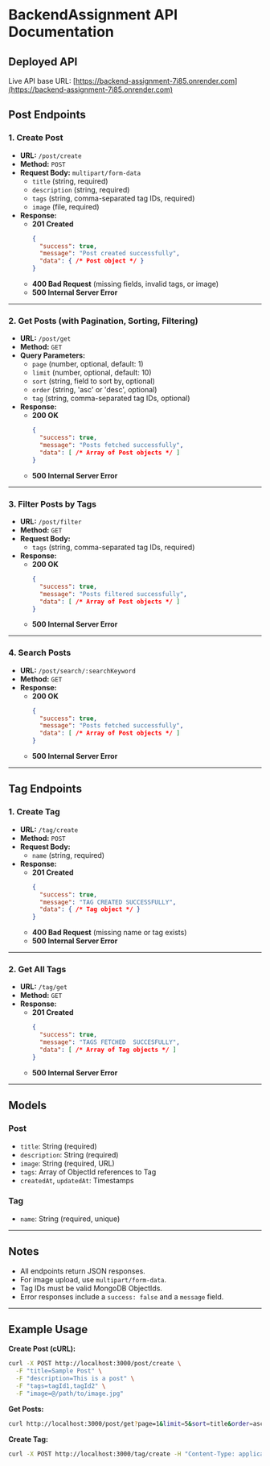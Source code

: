 
# BackendAssignment API Documentation

## Deployed API

Live API base URL: [https://backend-assignment-7i85.onrender.com](https://backend-assignment-7i85.onrender.com)


## Post Endpoints

### 1. Create Post
- **URL:** `/post/create`
- **Method:** `POST`
- **Request Body:** `multipart/form-data`
  - `title` (string, required)
  - `description` (string, required)
  - `tags` (string, comma-separated tag IDs, required)
  - `image` (file, required)
- **Response:**
  - **201 Created**
    ```json
    {
      "success": true,
      "message": "Post created successfully",
      "data": { /* Post object */ }
    }
    ```
  - **400 Bad Request** (missing fields, invalid tags, or image)
  - **500 Internal Server Error**

---

### 2. Get Posts (with Pagination, Sorting, Filtering)
- **URL:** `/post/get`
- **Method:** `GET`
- **Query Parameters:**
  - `page` (number, optional, default: 1)
  - `limit` (number, optional, default: 10)
  - `sort` (string, field to sort by, optional)
  - `order` (string, 'asc' or 'desc', optional)
  - `tag` (string, comma-separated tag IDs, optional)
- **Response:**
  - **200 OK**
    ```json
    {
      "success": true,
      "message": "Posts fetched successfully",
      "data": [ /* Array of Post objects */ ]
    }
    ```
  - **500 Internal Server Error**

---

### 3. Filter Posts by Tags
- **URL:** `/post/filter`
- **Method:** `GET`
- **Request Body:**
  - `tags` (string, comma-separated tag IDs, required)
- **Response:**
  - **200 OK**
    ```json
    {
      "success": true,
      "message": "Posts filtered successfully",
      "data": [ /* Array of Post objects */ ]
    }
    ```
  - **500 Internal Server Error**

---

### 4. Search Posts
- **URL:** `/post/search/:searchKeyword`
- **Method:** `GET`
- **Response:**
  - **200 OK**
    ```json
    {
      "success": true,
      "message": "Posts fetched successfully",
      "data": [ /* Array of Post objects */ ]
    }
    ```
  - **500 Internal Server Error**

---

## Tag Endpoints

### 1. Create Tag
- **URL:** `/tag/create`
- **Method:** `POST`
- **Request Body:**
  - `name` (string, required)
- **Response:**
  - **201 Created**
    ```json
    {
      "success": true,
      "message": "TAG CREATED SUCCESSFULLY",
      "data": { /* Tag object */ }
    }
    ```
  - **400 Bad Request** (missing name or tag exists)
  - **500 Internal Server Error**

---

### 2. Get All Tags
- **URL:** `/tag/get`
- **Method:** `GET`
- **Response:**
  - **201 Created**
    ```json
    {
      "success": true,
      "message": "TAGS FETCHED  SUCCESFULLY",
      "data": [ /* Array of Tag objects */ ]
    }
    ```
  - **500 Internal Server Error**

---

## Models

### Post
- `title`: String (required)
- `description`: String (required)
- `image`: String (required, URL)
- `tags`: Array of ObjectId references to Tag
- `createdAt`, `updatedAt`: Timestamps

### Tag
- `name`: String (required, unique)

---

## Notes
- All endpoints return JSON responses.
- For image upload, use `multipart/form-data`.
- Tag IDs must be valid MongoDB ObjectIds.
- Error responses include a `success: false` and a `message` field.

---

## Example Usage

**Create Post (cURL):**
```bash
curl -X POST http://localhost:3000/post/create \
  -F "title=Sample Post" \
  -F "description=This is a post" \
  -F "tags=tagId1,tagId2" \
  -F "image=@/path/to/image.jpg"
```

**Get Posts:**
```bash
curl http://localhost:3000/post/get?page=1&limit=5&sort=title&order=asc&tag=tagId1,tagId2
```

**Create Tag:**
```bash
curl -X POST http://localhost:3000/tag/create -H "Content-Type: application/json" -d '{"name":"Tech"}'
```

